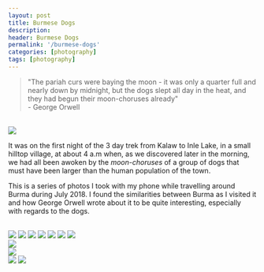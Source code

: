 ```yaml
---
layout: post
title: Burmese Dogs
description: 
header: Burmese Dogs
permalink: '/burmese-dogs'
categories: [photography]
tags: [photography]
---
```


<blockquote>"The pariah curs were baying the moon - it was only a quarter full
and nearly down by midnight, but the dogs slept all day in the heat, and they
had begun their moon-choruses already" <footer class="bq">- George Orwell</footer>
</blockquote><br>
<img src="img/Burmese Dogs/IMG_20180704_161832.jpg">
<!--break-->
<br>

It was on the first night of the 3 day trek from Kalaw to Inle Lake, in a small
hilltop village, at about 4 a.m when, as we discovered later in the morning, we
had all been awoken by the <i>moon-choruses</i> of a group of dogs that must
have been larger than the human population of the town.

This is a series of photos I took with my phone while travelling around Burma
during July 2018. I found the similarities between Burma as I visited it and how
George Orwell wrote about it to be quite interesting, especially with regards to
the dogs.
 
<br>

<img src="img/Burmese Dogs/IMG_20180705_164205.jpg">
<img src="img/Burmese Dogs/IMG_20180708_091002.jpg">
<img src="img/Burmese Dogs/IMG_20180708_162149.jpg">
<img src="img/Burmese Dogs/IMG_20180710_124209.jpg">
<img src="img/Burmese Dogs/IMG_20180711_114243.jpg">
<img src="img/Burmese Dogs/IMG_20180713_140312.jpg">
<img src="img/Burmese Dogs/IMG_20180720_110126.jpg">

<div class="diptychl">
<img src="img/Burmese Dogs/IMG_20180720_144436.jpg">
</div>
<div class="talldr">
<img src="img/Burmese Dogs/IMG_20180720_145141.jpg">
</div>

<img src="img/Burmese Dogs/IMG_20180724_141048.jpg">
<img src="img/Burmese Dogs/IMG_20180724_160037.jpg">

